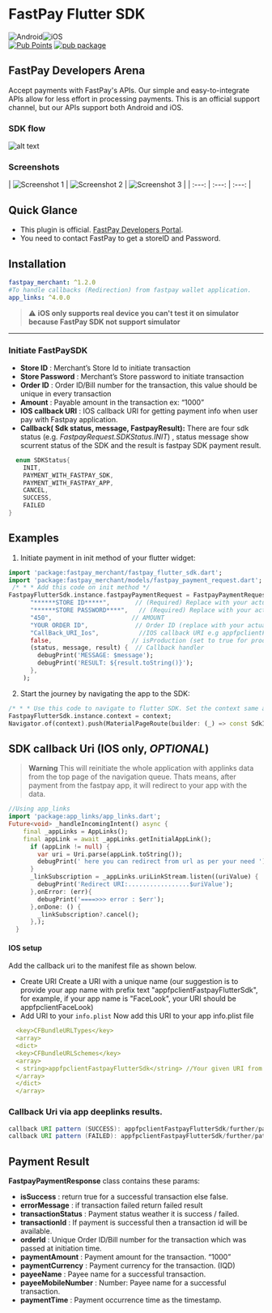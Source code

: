 



# FastPay Flutter SDK
![Android](https://img.shields.io/badge/Android-3DDC84?style=for-the-badge&logo=android&logoColor=white)![iOS](https://img.shields.io/badge/iOS-000000?style=for-the-badge&logo=ios&logoColor=white)    
[![Pub Points](https://img.shields.io/pub/points/fastpay_merchant)](https://pub.dev/packages/fastpay_merchant/score) [![pub package](https://img.shields.io/pub/v/fastpay_merchant.svg)](https://pub.dev/packages/fastpay_merchant)

## FastPay Developers Arena

Accept payments with FastPay's APIs. Our simple and easy-to-integrate APIs allow for less effort in processing payments. This is an official support channel, but our APIs support both Android and iOS.

### SDK flow
![alt text](https://raw.githubusercontent.com/Fast-Solution-Inc/FastPay-Android-SDK/main/flow.png)

### Screenshots

| ![Screenshot 1](https://raw.githubusercontent.com/Fast-Solution-Inc/FastPay-Android-SDK/main/1.jpg?raw=true) | ![Screenshot 2](https://raw.githubusercontent.com/Fast-Solution-Inc/FastPay-Android-SDK/main/2.jpg?raw=true) | ![Screenshot 3](https://raw.githubusercontent.com/Fast-Solution-Inc/FastPay-Android-SDK/main/3.jpg?raw=true) | | :---: | :---: | :---: |
## Quick Glance

- This plugin is official. [FastPay Developers Portal](https://developer.fast-pay.iq/).
- You need to contact FastPay to get a storeID and Password.

## Installation

```yaml dependencies:    
fastpay_merchant: ^1.2.0
#To handle callbacks (Redirection) from fastpay wallet application.
app_links: ^4.0.0  
```   
> :warning: **iOS only supports real device you can't test it on simulator because FastPay SDK not support simulator**

___   
### Initiate FastPaySDK

- __Store ID__ : Merchant’s Store Id to initiate transaction
- __Store Password__ : Merchant’s Store password to initiate transaction
- __Order ID__ : Order ID/Bill number for the transaction, this value should be unique in every transaction
- __Amount__ : Payable amount in the transaction ex: “1000”
- __IOS callback URI__ : IOS callback URI for getting payment info when user pay with Fastpay application.
- **Callback( Sdk status, message, FastpayResult):** There are four sdk status (e.g. *FastpayRequest.SDKStatus.INIT*) , status message show scurrent status of the SDK and the result is fastpay SDK payment result.

```dart     
  enum SDKStatus{    
	INIT,
	PAYMENT_WITH_FASTPAY_SDK,
	PAYMENT_WITH_FASTPAY_APP, 
	CANCEL, 
	SUCCESS, 
	FAILED
}   
```   
## Examples
1. Initiate payment in init method of your flutter widget:
```dart 
import 'package:fastpay_merchant/fastpay_flutter_sdk.dart'; 
import 'package:fastpay_merchant/models/fastpay_payment_request.dart';    
 /* * * Add this code on init method */ 
FastpayFlutterSdk.instance.fastpayPaymentRequest = FastpayPaymentRequest(
      "******STORE ID*****",       // (Required) Replace with your actual store ID
      "******STORE PASSWORD****",   // (Required) Replace with your actual store password
      "450",                      // AMOUNT
      "YOUR ORDER ID",             // Order ID (replace with your actual order ID)
      "CallBack_URI_Ios",           //IOS callback URI e.g appfpclientFastpayFlutterSdk
      false,                      // isProduction (set to true for production environment)
      (status, message, result) {  // Callback handler
        debugPrint('MESSAGE: $message');
        debugPrint('RESULT: ${result.toString()}');
      },
    );
``` 
2. Start the journey by navigating the app to the SDK:
```dart 
/* * * Use this code to navigate to flutter SDK. Set the context same as the Navigator is using. If you are using the Getx navigation try to use "Get.context" */ 
FastpayFlutterSdk.instance.context = context; 
Navigator.of(context).push(MaterialPageRoute(builder: (_) => const SdkInitializeScreen()));   
```   

## SDK callback Uri (IOS only, ___OPTIONAL___)
> **Warning**
> This will reinitiate the whole application with applinks data from the top page of the navigation queue. Thats means, after payment from the fastpay app, it will redirect to your app with the data.
```dart
//Using app_links
import 'package:app_links/app_links.dart';
Future<void> _handleIncomingIntent() async {
    final _appLinks = AppLinks();
    final appLink = await _appLinks.getInitialAppLink();
      if (appLink != null) {
        var uri = Uri.parse(appLink.toString());
        debugPrint(' here you can redirect from url as per your need ');
      }
      _linkSubscription = _appLinks.uriLinkStream.listen((uriValue) {
        debugPrint('Redirect URI:.................$uriValue');
      },onError: (err){
        debugPrint('====>>> error : $err');
      },onDone: () {
        _linkSubscription?.cancel();
      },);
  }
```

#### IOS setup
Add the callback uri to the manifest file as shown below.

- Create URI Create a URI with a unique name (our suggestion is to provide your app name with prefix text "appfpclientFastpayFlutterSdk", for example, if your app name is "FaceLook", your URI should be appfpclientFaceLook)
- Add URI to your `info.plist` Now add this URI to your app info.plist file
```yaml
  <key>CFBundleURLTypes</key>
  <array>
  <dict>
  <key>CFBundleURLSchemes</key>
  <array>
  < string>appfpclientFastpayFlutterSdk</string> //Your given URI from SDK initialization request
  </array>
  </dict>
  </array>
```

### Callback Uri via app deeplinks results.

```java
callback URI pattern (SUCCESS): appfpclientFastpayFlutterSdk/further/paths?status=success&transaction_id=XXXX&order_id=XXXX&amount=XXX&currency=XXX&mobile_number=XXXXXX&time=XXXX&name=XXXX
callback URI pattern (FAILED): appfpclientFastpayFlutterSdk/further/paths?status=failed&order_id=XXXXX
```

## Payment Result
__FastpayPaymentResponse__ class contains these params:
- __isSuccess__ : return true for a successful transaction else false.
- __errorMessage__ : if transaction failed return failed result
- __transactionStatus__ : Payment status weather it is success / failed.
- __transactionId__ : If payment is successful then a transaction id will be available.
- __orderId__ : Unique Order ID/Bill number for the transaction which was passed at initiation time.
- __paymentAmount__ : Payment amount for the transaction. “1000”
- __paymentCurrency__ : Payment currency for the transaction. (IQD)
- __payeeName__ : Payee name for a successful transaction.
- __payeeMobileNumber__ :  Number: Payee name for a successful transaction.
- __paymentTime__ : Payment occurrence time as the timestamp.
